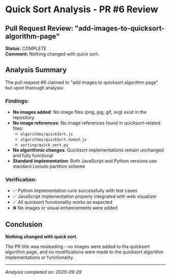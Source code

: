 # Quick Sort Analysis - PR #6 Review

## Pull Request Review: "add-images-to-quicksort-algorithm-page"

**Status:** COMPLETE  
**Comment:** Nothing changed with quick sort.

## Analysis Summary

The pull request #6 claimed to "add images to quicksort algorithm page" but upon thorough analysis:

### Findings:
- **No images added**: No image files (png, jpg, gif, svg) exist in the repository
- **No image references**: No image references found in quicksort-related files:
  - `algorithms/quickSort.js`  
  - `algorithms/quickSort.nomod.js`
  - `sorting/quick_sort.py`
- **No algorithmic changes**: Quicksort implementations remain unchanged and fully functional
- **Standard implementation**: Both JavaScript and Python versions use standard Lomuto partition scheme

### Verification:
- ✅ Python implementation runs successfully with test cases
- ✅ JavaScript implementation properly integrated with web visualizer  
- ✅ All quicksort functionality works as expected
- ❌ No images or visual enhancements were added

## Conclusion

**Nothing changed with quick sort.**

The PR title was misleading - no images were added to the quicksort algorithm page, and no modifications were made to the quicksort algorithm implementations or functionality.

---
*Analysis completed on: 2025-09-29*